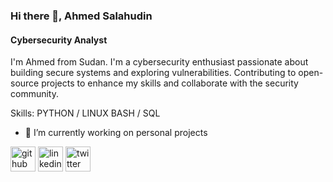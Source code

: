 ### Hi there 👋, Ahmed Salahudin
#### Cybersecurity Analyst
I'm Ahmed from Sudan. I'm a cybersecurity enthusiast passionate about building secure systems and exploring vulnerabilities. Contributing to open-source projects to enhance my skills and collaborate with the security community.

Skills: PYTHON / LINUX BASH / SQL

- 🔭 I’m currently working on personal projects 


[<img src='https://cdn.jsdelivr.net/npm/simple-icons@3.0.1/icons/github.svg' alt='github' height='40'>](https://github.com/Madao614)  [<img src='https://cdn.jsdelivr.net/npm/simple-icons@3.0.1/icons/linkedin.svg' alt='linkedin' height='40'>](https://www.linkedin.com/in/ahmedsalahudin/)  [<img src='https://cdn.jsdelivr.net/npm/simple-icons@3.0.1/icons/twitter.svg' alt='twitter' height='40'>](https://twitter.com/RouninRay)  

